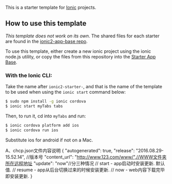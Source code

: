 This is a starter template for [Ionic](http://ionicframework.com/docs/) projects.

## How to use this template

*This template does not work on its own*. The shared files for each starter are found in the [ionic2-app-base repo](https://github.com/ionic-team/ionic2-app-base).

To use this template, either create a new ionic project using the ionic node.js utility, or copy the files from this repository into the [Starter App Base](https://github.com/ionic-team/ionic2-app-base).

### With the Ionic CLI:

Take the name after `ionic2-starter-`, and that is the name of the template to be used when using the `ionic start` command below:

```bash
$ sudo npm install -g ionic cordova
$ ionic start myTabs tabs
```

Then, to run it, cd into `myTabs` and run:

```bash
$ ionic cordova platform add ios
$ ionic cordova run ios
```

Substitute ios for android if not on a Mac.

A、chcp.json文件内容说明
{
  "autogenerated": true,
  "release": "2016.08.29-15.52.14",  //版本号
  "content_url": "http://www.123.com/www/",//WWW文件夹所在远程地址
  "update": "now"//分三种情况
// start - app启动时安装更新. 默认值.
// resume - app从后台切换过来的时候安装更新.
// now - web内容下载完毕即安装更新.
}
